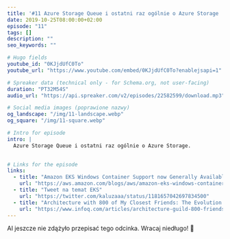 ```yaml
---
title: '#11 Azure Storage Queue i ostatni raz ogólnie o Azure Storage '
date: 2019-10-25T08:00:00+02:00
episode: "11"
tags: []
description: ""
seo_keywords: ""

# Hugo fields
youtube_id: "0KJjdUfC0To"
youtube_url: "https://www.youtube.com/embed/0KJjdUfC0To?enablejsapi=1"

# Spreaker data (technical only - for Schema.org, not user-facing)
duration: "PT32M54S"
audio_url: "https://api.spreaker.com/v2/episodes/22582599/download.mp3"

# Social media images (poprawione nazwy)
og_landscape: "/img/11-landscape.webp"
og_square: "/img/11-square.webp"

# Intro for episode
intro: |
  Azure Storage Queue i ostatni raz ogólnie o Azure Storage.
  

# Links for the episode
links:
  - title: "Amazon EKS Windows Container Support now Generally Available"
    url: "https://aws.amazon.com/blogs/aws/amazon-eks-windows-container-support-now-generally-available/"
  - title: "Tweet na temat EKS"
    url: "https://twitter.com/kaluzaaa/status/1181657042697834500"
  - title: "Architecture with 800 of My Closest Friends: The Evolution of Comcast&#39;s Architecture Guild"
    url: "https://www.infoq.com/articles/architecture-guild-800-friends"
---
```


AI jeszcze nie zdążyło przepisać tego odcinka. Wracaj niedługo! 🤖